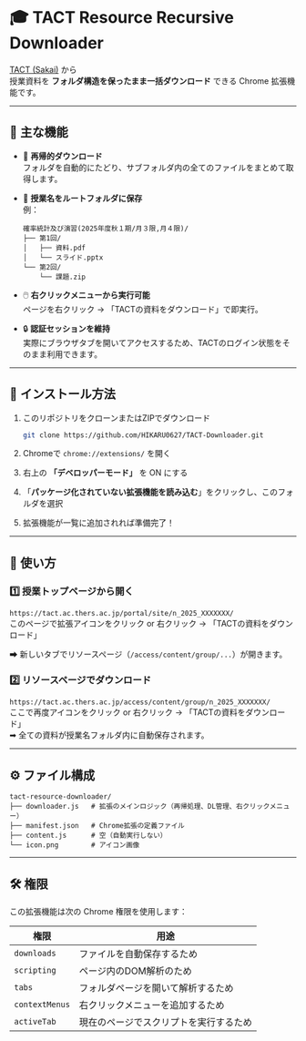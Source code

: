 # 🎓 TACT Resource Recursive Downloader

[TACT (Sakai)](https://tact.ac.thers.ac.jp/) から  
授業資料を **フォルダ構造を保ったまま一括ダウンロード** できる Chrome 拡張機能です。

---

## 🚀 主な機能

- 🔄 **再帰的ダウンロード**  
  フォルダを自動的にたどり、サブフォルダ内の全てのファイルをまとめて取得します。

- 🏫 **授業名をルートフォルダに保存**  
  例：  
  ```
  確率統計及び演習(2025年度秋１期/月３限,月４限)/
  ├── 第1回/
  │   ├── 資料.pdf
  │   └── スライド.pptx
  └── 第2回/
      └── 課題.zip
  ```

- 🖱️ **右クリックメニューから実行可能**  
  ページを右クリック → 「TACTの資料をダウンロード」で即実行。

- 🔒 **認証セッションを維持**  
  実際にブラウザタブを開いてアクセスするため、TACTのログイン状態をそのまま利用できます。

---

## 🧩 インストール方法

1. このリポジトリをクローンまたはZIPでダウンロード  
   ```bash
   git clone https://github.com/HIKARU0627/TACT-Downloader.git
   ```

2. Chromeで `chrome://extensions/` を開く  
3. 右上の **「デベロッパーモード」** を ON にする  
4. 「**パッケージ化されていない拡張機能を読み込む**」をクリックし、このフォルダを選択  
5. 拡張機能が一覧に追加されれば準備完了！

---

## 🧭 使い方

### 1️⃣ 授業トップページから開く
`https://tact.ac.thers.ac.jp/portal/site/n_2025_XXXXXXX/`  
このページで拡張アイコンをクリック or 右クリック → 「TACTの資料をダウンロード」

➡ 新しいタブでリソースページ（`/access/content/group/...`）が開きます。

### 2️⃣ リソースページでダウンロード
`https://tact.ac.thers.ac.jp/access/content/group/n_2025_XXXXXXX/`  
ここで再度アイコンをクリック or 右クリック → 「TACTの資料をダウンロード」  
➡ 全ての資料が授業名フォルダ内に自動保存されます。

---

## ⚙️ ファイル構成

```
tact-resource-downloader/
├── downloader.js   # 拡張のメインロジック（再帰処理、DL管理、右クリックメニュー）
├── manifest.json   # Chrome拡張の定義ファイル
├── content.js      # 空（自動実行しない）
└── icon.png        # アイコン画像
```

---

## 🛠️ 権限

この拡張機能は次の Chrome 権限を使用します：

| 権限 | 用途 |
|------|------|
| `downloads` | ファイルを自動保存するため |
| `scripting` | ページ内のDOM解析のため |
| `tabs` | フォルダページを開いて解析するため |
| `contextMenus` | 右クリックメニューを追加するため |
| `activeTab` | 現在のページでスクリプトを実行するため |
